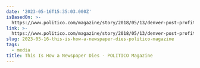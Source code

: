 ```yaml
---
date: '2023-05-16T15:35:03.000Z'
isBasedOn: >-
  https://www.politico.com/magazine/story/2018/05/13/denver-post-profits-newspaper-industry-218360/
link: >-
  https://www.politico.com/magazine/story/2018/05/13/denver-post-profits-newspaper-industry-218360/
slug: 2023-05-16-this-is-how-a-newspaper-dies-politico-magazine
tags:
  - media
title: This Is How a Newspaper Dies - POLITICO Magazine
---
```


